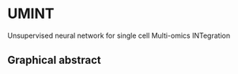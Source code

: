# UMINT
Unsupervised neural network for single cell Multi-omics INTegration

Graphical abstract
------------------
